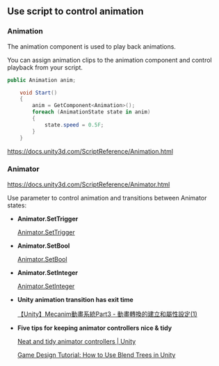 ## Use script to control animation 


### Animation 
The animation component is used to play back animations.

You can assign animation clips to the animation component and control playback from your script.


```cs
public Animation anim;

    void Start()
    {
        anim = GetComponent<Animation>();
        foreach (AnimationState state in anim)
        {
            state.speed = 0.5F;
        }
    }

```


https://docs.unity3d.com/ScriptReference/Animation.html

### Animator


https://docs.unity3d.com/ScriptReference/Animator.html


Use parameter to control animation and transitions between Animator states:

- **Animator.SetTrigger**
    
    [Animator.SetTrigger](https://docs.unity3d.com/ScriptReference/Animator.SetTrigger.html)
    
- **Animator.SetBool**
    
    [Animator.SetBool](https://docs.unity3d.com/ScriptReference/Animator.SetBool.html)
    
- **Animator.SetInteger**
    
    [Animator.SetInteger](https://docs.unity3d.com/ScriptReference/Animator.SetInteger.html)
    
- **Unity animation transition has exit time**
    
    [【Unity】Mecanim動畫系統Part3 - 動畫轉換的建立和屬性設定(1)](https://jerrard-liu.blogspot.com/2016/04/MecanimPart3.html)
    
- **Five tips for keeping animator controllers nice & tidy**
    
    [Neat and tidy animator controllers | Unity](https://unity3d.com/how-to/build-animator-controllers)
    
    [Game Design Tutorial: How to Use Blend Trees in Unity](https://www.studica.com/blog/game-design-tutorial-blend-trees-unity)





